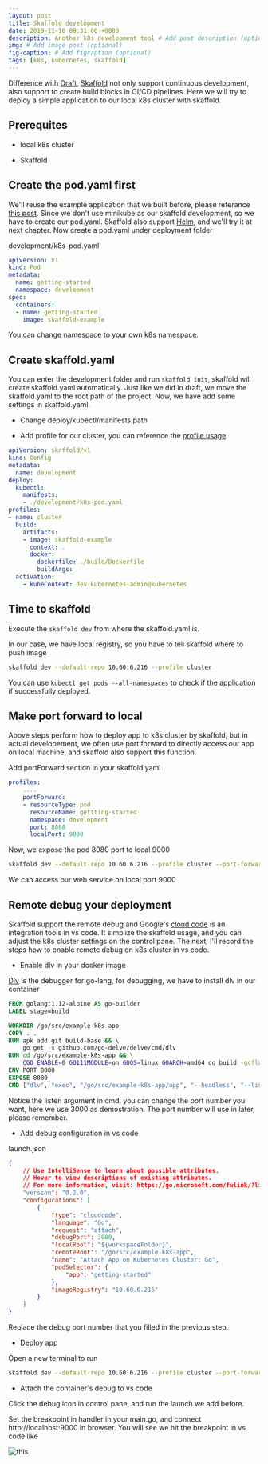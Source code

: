 ```yaml
---
layout: post
title: Skaffold development
date: 2019-11-18 09:31:00 +0800
description: Another k8s development tool # Add post description (optional)
img: # Add image post (optional)
fig-caption: # Add figcaption (optional)
tags: [k8s, kubernetes, skaffold]
---
```


Difference with [Draft](https://github.com/Azure/draft), [Skaffold](https://github.com/GoogleContainerTools/skaffold) not only support continuous development, also support to create build blocks in CI/CD pipelines. Here we will try to deploy a simple application to our local k8s cluster with skaffold.

## Prerequites

* local k8s cluster

* Skaffold

## Create the pod.yaml first

We'll reuse the example application that we built before, please referance [this post](https://hyt0617.github.io/notes/draft_get_started/). Since we don't use minikube as our skaffold development, so we have to create our pod.yaml. Skaffold also support [Helm](https://helm.sh/), and we'll try it at next chapter. Now create a pod.yaml under deployment folder

development/k8s-pod.yaml

```yaml
apiVersion: v1
kind: Pod
metadata:
  name: getting-started
  namespace: development
spec:
  containers:
  - name: getting-started
    image: skaffold-example
```

You can change namespace to your own k8s namespace.


## Create skaffold.yaml

You can enter the development folder and run `skaffold init`, skaffold will create skaffold.yaml automatically. Just like we did in draft, we move the skaffold.yaml to the root path of the project. Now, we have add some settings in skaffold.yaml.

* Change deploy/kubectl/manifests path

* Add profile for our cluster, you can reference the [profile usage](https://skaffold.dev/docs/environment/profiles/).

```yaml
apiVersion: skaffold/v1
kind: Config
metadata:
  name: development
deploy:
  kubectl:
    manifests:
    - ./development/k8s-pod.yaml
profiles:
- name: cluster
  build:
    artifacts:
    - image: skaffold-example
      context: .
      docker:
        dockerfile: ./build/Dockerfile
        buildArgs:
  activation:
    - kubeContext: dev-kubernetes-admin@kubernetes
```

## Time to skaffold

Execute the `skaffold dev` from where the skaffold.yaml is.

In our case, we have local registry, so you have to tell skaffold where to push image

```sh
skaffold dev --default-repo 10.60.6.216 --profile cluster
```

You can use `kubectl get pods --all-namespaces` to check if the application if successfully deployed.

## Make port forward to local

Above steps perform how to deploy app to k8s cluster by skaffold, but in actual developement, we often use port forward to directly access our app on local machine, and skaffold also support this function.

Add portForward section in your skaffold.yaml

```yaml
profiles:
    ....
    portForward:
    - resourceType: pod
      resourceName: gettting-started
      namespace: development
      port: 8080
      localPort: 9000
```

Now, we expose the pod 8080 port to local 9000

```sh
skaffold dev --default-repo 10.60.6.216 --profile cluster --port-forward
```

We can access our web service on local port 9000


## Remote debug your deployment

Skaffold support the remote debug and Google's [cloud code](https://cloud.google.com/code/) is an integration tools in vs code. It simplize the skaffold usage, and you can adjust the k8s cluster settings on the control pane. The next, I'll record the steps how to enable remote debug on k8s cluster in vs code.

* Enable dlv in your docker image

[Dlv](https://github.com/go-delve/delve) is the debugger for go-lang, for debugging, we have to install dlv in our container

```dockerfile
FROM golang:1.12-alpine AS go-builder
LABEL stage=build

WORKDIR /go/src/example-k8s-app
COPY . .
RUN apk add git build-base && \
    go get -u github.com/go-delve/delve/cmd/dlv
RUN cd /go/src/example-k8s-app && \
    CGO_ENABLE=0 GO111MODULE=on GOOS=linux GOARCH=amd64 go build -gcflags "all=-N -l" -o app cmd/main.go
ENV PORT 8080
EXPOSE 8080
CMD ["dlv", "exec", "/go/src/example-k8s-app/app", "--headless", "--listen=:3000", "--log", "--continue", "--accept-multiclient", "--api-version=2"]
```

Notice the listen argument in cmd, you can change the port number you want, here we use 3000 as demostration. The port number will use in later, please remember.

* Add debug configuration in vs code

launch.json

```json
{
    // Use IntelliSense to learn about possible attributes.
    // Hover to view descriptions of existing attributes.
    // For more information, visit: https://go.microsoft.com/fwlink/?linkid=830387
    "version": "0.2.0",
    "configurations": [
        {
            "type": "cloudcode",
            "language": "Go",
            "request": "attach",
            "debugPort": 3000,
            "localRoot": "${workspaceFolder}",
            "remoteRoot": "/go/src/example-k8s-app",
            "name": "Attach App on Kubernetes Cluster: Go",
            "podSelector": {
                "app": "getting-started"
            },
            "imageRegistry": "10.60.6.216"
        }
    ]
}
```

Replace the debug port number that you filled in the previous step.

* Deploy app

Open a new terminal to run

```sh
skaffold dev --default-repo 10.60.6.216 --profile cluster --port-forward
```

* Attach the container's debug to vs code

Click the debug icon in control pane, and run the launch we add before.

Set the breakpoint in handler in your main.go, and connect http://localhost:9000 in browser. You will see we hit the breakpoint in vs code like

![this](https://hyt0617.github.io/notes/assets/img/debug-cluster.png)